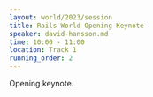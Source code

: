 ```yaml
---
layout: world/2023/session
title: Rails World Opening Keynote
speaker: david-hansson.md
time: 10:00 - 11:00
location: Track 1
running_order: 2
---
```


Opening keynote.
